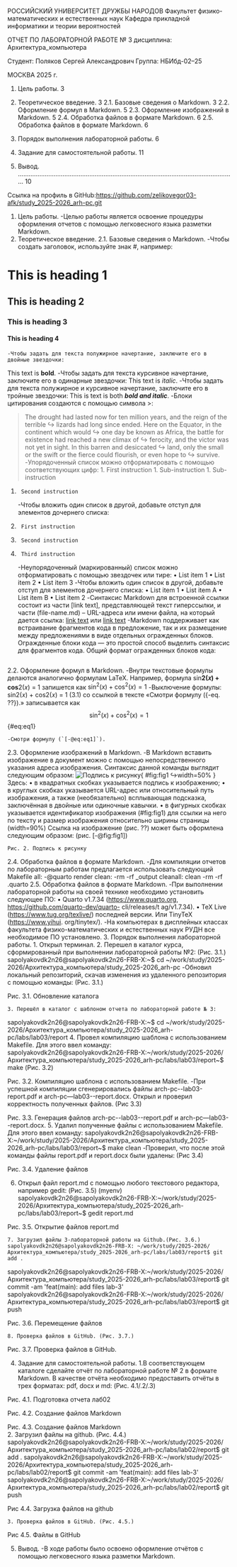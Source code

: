 РОССИЙСКИЙ УНИВЕРСИТЕТ ДРУЖБЫ НАРОДОВ 
Факультет физико-математических и естественных наук 
Кафедра прикладной информатики и теории вероятностей 
 
 
 
 
 
ОТЧЕТ 
ПО ЛАБОРАТОРНОЙ РАБОТЕ № 3 
	дисциплина: 	Архитектура_компьютера 	 
 
 
 
 
 
 
 
 
 
Студент: Поляков Сергей Александрович 
	 	Группа: НБИбд-02–25              
 
 
 
 
 
МОСКВА 
2025 г. 
 
1. Цель работы.	3
2. Теоретическое введение.	3
2.1. Базовые сведения о Markdown.	3
2.2. Оформление формул в Markdown.	5
2.3. Оформление изображений в Markdown.	5
2.4. Обработка файлов в формате Markdown.	6
2.5. Обработка файлов в формате Markdown.	6
3. Порядок выполнения лабораторной работы.	6
4. Задание для самостоятельной работы.	11


5. Вывод. .......................................................................................................................... 10 
 
Ссылка на профиль в GitHub:https://github.com/zelikovegor03-afk/study_2025-2026_arh-pc.git 
 
 
 
 
 
 
 
 
 
 
 
 
 
 
 
 
 
 
 
 
1. Цель работы. 
 -Целью работы является освоение процедуры оформления отчетов с помощью легковесного языка разметки Markdown. 
2. Теоретическое введение. 
2.1. Базовые сведения о Markdown. 
 	-Чтобы создать заголовок, используйте знак #, например: 
# This is heading 1 
## This is heading 2 
### This is heading 3 
#### This is heading 4 
 	-Чтобы задать для текста полужирное начертание, заключите его в двойные звездочки: 
This text is **bold**. 
 	-Чтобы задать для текста курсивное начертание, заключите его в одинарные звездочки: 
This text is *italic*. 
 -Чтобы задать для текста полужирное и курсивное начертание, заключите его в тройные звездочки: 
This is text is both ***bold and italic***. 
 	-Блоки цитирования создаются с помощью символа >: 
> The drought had lasted now for ten million years, and the reign of the terrible 
↪ lizards had long since ended. Here on the Equator, in the continent which would 
↪ one day be known as Africa, the battle for existence had reached a new climax of 
↪ ferocity, and the victor was not yet in sight. In this barren and desiccated ↪ land, only the small or the swift or the fierce could flourish, or even hope to 
↪ survive. 
 -Упорядоченный список можно отформатировать с помощью соответствующих цифр: 1.  First instruction 
 	1.  	 	Sub-instruction 
 	1.  	 	Sub-instruction 
1.  	Second instruction 
 	-Чтобы вложить один список в другой, добавьте отступ для элементов дочернего списка: 
1.  	First instruction 
1.  	Second instruction 
1.  	Third instruction 
 	-Неупорядоченный (маркированный) список можно отформатировать с помощью звездочек или тире: 
    • List item 1 
    • List item 2 
    • List item 3 
 	-Чтобы вложить один список в другой, добавьте отступ для элементов дочернего списка: 
    • List item 1 
    • List item A 
    • List item B 
    • List item 2 
 	-Синтаксис Markdown для встроенной ссылки состоит из части [link text], представляющей текст гиперссылки, и части (file-name.md) – URL-адреса или имени файла, на который дается ссылка: 
[link text](file-name.md) 
 	или 
[link text](http://example.com/ "Необязательная подсказка") 
 -Markdown поддерживает как встраивание фрагментов кода в предложение, так и их размещение между предложениями в виде отдельных огражденных блоков. Огражденные блоки кода — это простой способ выделить синтаксис для фрагментов кода. Общий формат огражденных блоков кода: 
``` language your code goes in here 
``` 
2.2. Оформление формул в Markdown. 
 	-Внутри текстовые формулы делаются аналогично формулам LaTeX. Например, формула sin**2(𝑥) + cos**2(𝑥) = 1 запишется как 
$\sin^2 (x) + \cos^2 (x) = 1$ 
 	-Выключение формулы: 
sin2(𝑥) + cos2(𝑥) = 1 (3.1) 
 	со ссылкой в тексте «Смотри формулу ({-eq. ??}).» записывается как $$ 
\sin^2 (x) + \cos^2 (x) = 1 
$$ {#eq:eq1} 
 
 	-Смотри формулу (`[-@eq:eq1]`). 
 
2.3. Оформление изображений в Markdown. 
 	-В Markdown вставить изображение в документ можно с помощью непосредственного указания адреса изображения. Синтаксис данной команды выглядит следующим образом: 
![Подпись к рисунку](/путь/к/изображению.jpg "Необязательная подсказка"){ #fig:fig1 
 	↪width=50% } 
 	Здесь: 
    • в квадратных скобках указывается подпись к изображению; 
    • в круглых скобках указывается URL-адрес или относительный путь изображения, а также (необязательно) всплывающая подсказка, заключённая в двойные или одиночные кавычки. 
    • в фигурных скобках указывается идентификатор изображения (#fig:fig1) для ссылки на него по тексту и размер изображения относительно ширины страницы 
(width=90%) 
Ссылка на изображение (рис. ??) может быть оформлена следующим образом: (рис. [-@fig:fig1]) 

 	Рис. 2. Подпись к рисунку 
 
 
2.4. Обработка файлов в формате Markdown. 
 	-Для компиляции отчетов по лабораторным работам предлагается использовать следующий Makefile 
all: 
 	-@quarto render 
clean: 
 	-rm -rf _output 
cleanall: clean 
 	-rm -rf .quarto 
2.5. Обработка файлов в формате Markdown. 
 	-При выполнении лабораторной работы на своей технике необходимо установить следующее ПО: 
    • Quarto v1.7.34 (https://www.quarto.org, https://github.com/quarto-dev/quarto-
cli/releases/t ag/v1.7.34). 
    • TeX Live (https://www.tug.org/texlive/) последней версии. Или TinyTeX (https://www.yihui. org/tinytex/). 
 	-На компьютерах в дисплейных классах факультета физико-математических и естественных наук РУДН все необходимое ПО установлено. 
3. Порядок выполнения лабораторной работы. 
    1. Открыл терминал. 
    2. Перешел в каталог курса, сформированный при выполнении лабораторной работы №2: (Рис. 3.1.) sapolyakovdk2n26@sapolyakovdk2n26-FRB-X:~$ cd ~/work/study/2025-2026/Архитектура_компьютера/study_2025-2026_arh-pc 
 	-Обновил локальный репозиторий, скачав изменения из удаленного репозитория с помощью команды: (Рис. 3.1.) 

Рис. 3.1. Обновление каталога 
 
    3. Перешёл в каталог с шаблоном отчета по лабораторной работе № 3: 
sapolyakovdk2n26@sapolyakovdk2n26-FRB-X:~$ cd ~/work/study/2025-2026/Архитектура_компьютера/study_2025-2026_arh-pc/labs/lab03/report 
    4. Провел компиляцию шаблона с использованием Makefile. Для этого ввел команду: 
sapolyakovdk2n26@sapolyakovdk2n26-FRB-X:~/work/study/2025-2026/Архитектура_компьютера/study_2025-2026_arh-pc/labs/lab03/report~$ make (Рис. 3.2) 

Рис. 3.2. Компиляцию шаблона с использованием Makefile. 
 	-При успешной компиляции сгенерировались файлы arch-pc--lab03-report.pdf и arch-pc—lab03--report.docx. Открыл и проверил корректность полученных файлов. (Рис 3.3) 

Рис. 3.3. Генерация файлов arch-pc--lab03--report.pdf и arch-pc—lab03--report.docx. 
    5. Удалил полученные файлы с использованием Makefile. Для этого ввел команду: 
 sapolyakovdk2n26@sapolyakovdk2n26-FRB-X:~/work/study/2025-2026/Архитектура_компьютера/study_2025-2026_arh-pc/labs/lab03/report~$ make clean 
 	-Проверил, что после этой команды файлы report.pdf и report.docx были удалены:   (Рис 3.4) 

Рис. 3.4. Удаление файлов 
 
 6. Открыл файл report.md c помощью любого текстового редактора, например gedit: (Рис. 3.5) 
(myenv) sapolyakovdk2n26@sapolyakovdk2n26-FRB-X:~/work/study/2025-2026/Архитектура_компьютера/study_2025-2026_arh-pc/labs/lab03/report~$ gedit report.md 

Рис. 3.5. Открытие файлов report.md 
  
 	7. Загрузил файлы 3-лабораторной работы на Github.(Рис. 3.6.) sapolyakovdk2n26@sapolyakovdk2n26-FRB-X: ~/work/study/2025-2026/Архитектура_компьютера/study_2025-2026_arh-pc/labs/lab03/report$ git add . 
sapolyakovdk2n26@sapolyakovdk2n26-FRB-X:~/work/study/2025-2026/Архитектура_компьютера/study_2025-2026_arh-pc/labs/lab03/report$ git commit -am 'feat(main): add files lab-3' 
sapolyakovdk2n26@sapolyakovdk2n26-FRB-X:~/work/study/2025-2026/Архитектура_компьютера/study_2025-2026_arh-pc/labs/lab03/report$ git push 

Рис. 3.6. Перемещение файлов 
 
 	8. Проверка файлов в GitHub. (Рис. 3.7.) 

Рис. 3.7. Проверка файлов в GitHub. 
 
4. Задание для самостоятельной работы. 
 	 1.В соответствующем каталоге сделайте отчёт по лабораторной работе № 2 в формате 
Markdown. В качестве отчёта необходимо предоставить отчёты в трех форматах: pdf, docx и md: (Рис. 4.1/.2/.3) 
 

Рис. 4.1. Подготовка отчета лаб02 
 
Рис. 4.2. Создание файлов Markdown 
 

Рис. 4.3. Создание файлов Markdown 	 
 	2. Загрузил файлы на github. (Рис. 4.4.) sapolyakovdk2n26@sapolyakovdk2n26-FRB-X:~/work/study/2025-2026/Архитектура_компьютера/study_2025-2026_arh-pc/labs/lab02/report$ git add . 
sapolyakovdk2n26@sapolyakovdk2n26-FRB-X:~/work/study/2025-2026/Архитектура_компьютера/study_2025-2026_arh-pc/labs/lab02/report$ git commit -am 'feat(main): add files lab-3' 
sapolyakovdk2n26@sapolyakovdk2n26-FRB-X:~/work/study/2025-2026/Архитектура_компьютера/study_2025-2026_arh-pc/labs/lab02/report$ git push 

Рис 4.4. Загрузка файлов на github 
  
 	3. Проверка файлов в GitHub. (Рис. 4.5.) 

Рис 4.5. Файлы в GitHub 
  
5. Вывод. 
 	-В ходе работы было освоено оформление отчётов с помощью легковесного языка разметки Markdown. 
